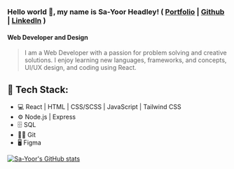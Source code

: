 ### Hello world 👋, my name is Sa-Yoor Headley! ( [Portfolio](https://sa-yoorheadley.github.io/portfolio/) | [Github](https://github.com/Sa-YoorHeadley) | [LinkedIn](https://www.linkedin.com/in/sa-yoor-headley/) )
#### Web Developer and Design

> I am a Web Developer with a passion for problem solving and creative solutions. I enjoy learning new languages, frameworks, and concepts, UI/UX design, and coding using React.

## 🧰 Tech Stack: 
- 💻 React | HTML | CSS/SCSS | JavaScript | Tailwind CSS 
- ⚙ Node.js | Express
- 🗄 SQL
- 👨‍💻 Git
- 🖥 Figma

[![Sa-Yoor's GitHub stats](https://github-readme-stats.vercel.app/api?username=Sa-YoorHeadley&theme=radical)](https://github.com/Sa-YoorHeadley/github-readme-stats)
